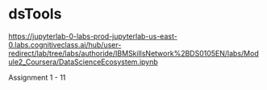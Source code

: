 # dsTools

https://jupyterlab-0-labs-prod-jupyterlab-us-east-0.labs.cognitiveclass.ai/hub/user-redirect/lab/tree/labs/authoride/IBMSkillsNetwork%2BDS0105EN/labs/Module2_Coursera/DataScienceEcosystem.ipynb

Assignment 1 - 11
